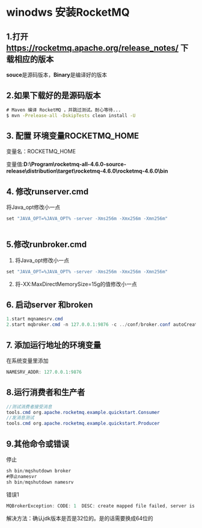 # winodws 安装RocketMQ

## 1.打开 https://rocketmq.apache.org/release_notes/ 下载相应的版本

**souce**是源码版本，**Binary**是编译好的版本

## 2.如果下载好的是源码版本

```cmd
# Maven 编译 RocketMQ ，并跳过测试。耐心等待...
$ mvn -Prelease-all -DskipTests clean install -U
```

## 3. 配置 环境变量ROCKETMQ_HOME

变量名：ROCKETMQ_HOME

变量值:**D:\Program\rocketmq-all-4.6.0-source-release\distribution\target\rocketmq-4.6.0\rocketmq-4.6.0\bin**

 ## 4. 修改runserver.cmd

将Java_opt修改小一点

```java
set "JAVA_OPT=%JAVA_OPT% -server -Xms256m -Xmx256m -Xmn256m"
    
```

## 5.修改runbroker.cmd

1. 将Java_opt修改小一点

```java
set "JAVA_OPT=%JAVA_OPT% -server -Xms256m -Xmx256m -Xmn256m"
```

2. 将-XX:MaxDirectMemorySize=15g的值修改小一点
       

## 6. 启动server 和broken

```java
1.start mqnamesrv.cmd
2.start mqbroker.cmd -n 127.0.0.1:9876 -c ../conf/broker.conf autoCreateTopicEnable=true
```

## 7. 添加运行地址的环境变量

在系统变量里添加 

```java
NAMESRV_ADDR: 127.0.0.1:9876
```

## 8.运行消费者和生产者

```java
//测试消费者接受消息
tools.cmd org.apache.rocketmq.example.quickstart.Consumer
//发消息测试
tools.cmd org.apache.rocketmq.example.quickstart.Producer
```

## 9.其他命令或错误 

停止

```java
sh bin/mqshutdown broker
#停止namesvr
sh bin/mqshutdown namesrv
```

错误1

```java
MQBrokerException: CODE: 1  DESC: create mapped file failed, server is busy or broken.
```

解决方法：确认jdk版本是否是32位的。是的话需要换成64位的
